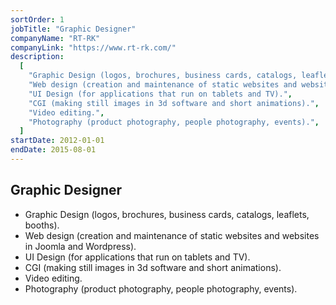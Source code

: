 ```yaml
---
sortOrder: 1
jobTitle: "Graphic Designer"
companyName: "RT-RK"
companyLink: "https://www.rt-rk.com/"
description:
  [
    "Graphic Design (logos, brochures, business cards, catalogs, leaflets, booths).",
    "Web design (creation and maintenance of static websites and websites in Joomla and Wordpress).",
    "UI Design (for applications that run on tablets and TV).",
    "CGI (making still images in 3d software and short animations).",
    "Video editing.",
    "Photography (product photography, people photography, events).",
  ]
startDate: 2012-01-01
endDate: 2015-08-01
---
```


## Graphic Designer

- Graphic Design (logos, brochures, business cards, catalogs, leaflets, booths).
- Web design (creation and maintenance of static websites and websites in Joomla and Wordpress).
- UI Design (for applications that run on tablets and TV).
- CGI (making still images in 3d software and short animations).
- Video editing.
- Photography (product photography, people photography, events).
